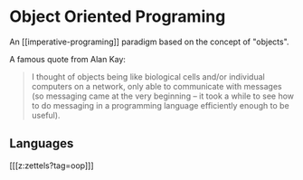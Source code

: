 # Object Oriented Programing

An [[imperative-programing]] paradigm based on the concept of "objects".

A famous quote from Alan Kay:

> I thought of objects being like biological cells and/or individual computers on a network, only able to communicate with messages (so messaging came at the very beginning – it took a while to see how to do messaging in a programming language efficiently enough to be useful).

## Languages

[[[z:zettels?tag=oop]]]
